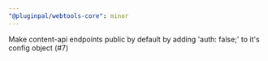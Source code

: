 ```yaml
---
"@pluginpal/webtools-core": minor
---
```


Make content-api endpoints public by default by adding 'auth: false;' to it's config object (#7)
